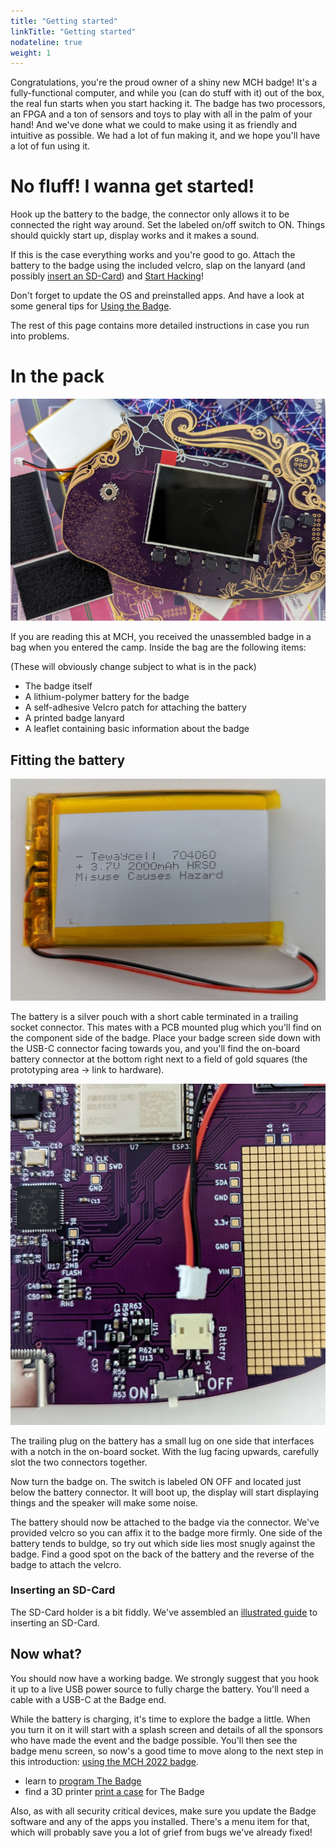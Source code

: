 ```yaml
---
title: "Getting started"
linkTitle: "Getting started"
nodateline: true
weight: 1
---
```


Congratulations, you're the proud owner of a shiny new MCH badge! It's a
fully-functional computer, and while you (can do stuff with it) out of the box,
the real fun starts when you start hacking it. The badge has two processors, an
FPGA and a ton of sensors and toys to play with all in the palm of your hand! And
we've done what we could to make using it as friendly and intuitive as
possible. We had a lot of fun making it, and we hope you'll have a lot of fun
using it.

# No fluff! I wanna get started!

Hook up the battery to the badge, the connector only allows it to be connected
the right way around. Set the labeled on/off switch to ON. Things should
quickly start up, display works and it makes a sound.

If this is the case everything works and you're good to go. Attach the battery
to the badge using the included velcro, slap on the lanyard (and possibly [insert an SD-Card](sdcard/)) and [Start
Hacking](../software-development)!

Don't forget to update the OS and preinstalled apps. And have a look at some
general tips for [Using the Badge](software).

The rest of this page contains more detailed instructions in case you run into
problems.

# In the pack

![Picture of contents of pack](pack.jpg)

If you are reading this at MCH, you received the unassembled badge in a
bag when you entered the camp.  Inside the bag are the following items:

(These will obviously change subject to what is in the pack)

- The badge itself
- A lithium-polymer battery for the badge
- A self-adhesive Velcro patch for attaching the battery
- A printed badge lanyard
- A leaflet containing basic information about the badge

## Fitting the battery

![Battery](battery.jpg)

The battery is a silver pouch with a short cable terminated in a
trailing socket connector. This mates with a PCB mounted plug  which
you'll find on the component side of the badge. Place your badge screen
side down with the USB-C connector facing towards you, and you'll find
the on-board battery connector at the bottom right next to a field of gold
squares (the prototyping area -> link to hardware).

![Connector](connector.jpg)


The trailing plug on the battery has a small lug on one side that
interfaces with a notch in the on-board socket. With the lug facing
upwards, carefully slot the two connectors together.

Now turn the badge on. The switch is labeled ON OFF and located just
below the battery connector. It will boot up, the display will start
displaying things and the speaker will make some noise.

The battery should now be attached to the badge via the connector. We've
provided velcro so you can affix it to the badge more firmly. One side
of the battery tends to buldge, so try out which side lies most snugly
against the badge. Find a good spot on the back of the battery and the
reverse of the badge to attach the velcro.

### Inserting an SD-Card

The SD-Card holder is a bit fiddly. We've assembled an [illustrated
guide](sdcard/) to inserting an SD-Card.


## Now what?

You should now have a working badge. We strongly suggest that you hook it up to
a live USB power source to fully charge the battery. You'll need a cable with a
USB-C at the Badge end.   

While the battery is charging, it's time to explore the badge a little.
When you turn it on it will start with a splash screen and details of
all the sponsors who have made the event and the badge possible. You'll
then see the badge menu screen, so now's a good time to move along to the
next step in this introduction: [using the MCH 2022 badge](./software). 

- learn to [program The Badge](../software-development)
- find a 3D printer [print a case](https://twitter.com/daveborghuis/status/1549144081825255424) for The Badge 

Also, as with all security critical devices, make sure
you update the Badge software and any of the apps you installed. There's a menu
item for that, which will probably save you a lot of grief from bugs we've
already fixed!





